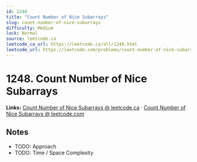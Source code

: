 ```yaml
--- 
id: 1248
title: "Count Number of Nice Subarrays"
slug: count-number-of-nice-subarrays
difficulty: Medium
lock: Normal
source: leetcode.ca
leetcode_ca_url: https://leetcode.ca/all/1248.html
leetcode_url: https://leetcode.com/problems/count-number-of-nice-subarrays/
---
```


# 1248. Count Number of Nice Subarrays

**Links:** [Count Number of Nice Subarrays @ leetcode.ca](https://leetcode.ca/all/1248.html) · [Count Number of Nice Subarrays @ leetcode.com](https://leetcode.com/problems/count-number-of-nice-subarrays/)

## Notes
- TODO: Approach
- TODO: Time / Space Complexity
